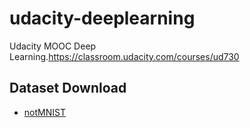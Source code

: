 # udacity-deeplearning
Udacity MOOC Deep Learning.https://classroom.udacity.com/courses/ud730

## Dataset Download
- [notMNIST](http://yaroslavvb.com/upload/notMNIST/)
